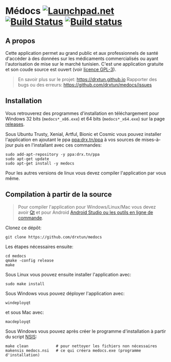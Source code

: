 # Médocs [![Launchpad.net](http://media.launchpad.net/lp-badge-kit/launchpad-badge-w120px.png)](https://launchpad.net/medocs) [![Build Status](https://travis-ci.org/drxtun/medocs.svg?branch=master)](https://travis-ci.org/drxtun/medocs) [![Build status](https://ci.appveyor.com/api/projects/status/9auqcy32ae4uvy5c?svg=true)](https://ci.appveyor.com/project/drxtun61291/medocs)
## A propos
Cette application permet au grand public et aux professionnels de santé d'accéder à des données sur les médicaments commercialisés ou ayant l'autorisation de mise sur le marché tunisien. C'est une application gratuite et son coude source est ouvert (voir [licence GPL-3](LICENSE)).
> En savoir plus sur le projet: https://drxtun.github.io
> Rapporter des bugs ou des erreurs: https://github.com/drxtun/medocs/issues

## Installation
Vous retrouverez des programmes d'installation en téléchargement pour Windows 32 bits (`medocs*_x86.exe`) et 64 bits (`medocs*_x64.exe`) sur la page [releases](https://github.com/drxtun/medocs/releases).

Sous Ubuntu Trusty, Xenial, Artful, Bionic et Cosmic vous pouvez installer l'application en ajoutant le ppa [ppa:drx.tn/ppa](https://launchpad.net/~drx.tn/+archive/ubuntu/ppa) à vos sources de mises-à-jour puis en l'installant avec ces commandes:

    sudo add-apt-repository -y ppa:drx.tn/ppa
    sudo apt-get update
    sudo apt-get install -y medocs

Pour les autres versions de linux vous devez compiler l'application par vous même.

## Compilation à partir de la source
> Pour compiler l'application pour Windows/Linux/Mac vous devez avoir [Qt](https://www.qt.io/download-qt-installer) et pour Android [Android Studio ou les outils en ligne de commande](https://developer.android.com/studio/#downloads).

Clonez ce dépôt:

    git clone https://github.com/drxtun/medocs

Les étapes nécessaires ensuite:

    cd medocs
    qmake -config release
    make

Sous Linux vous pouvez ensuite installer l'application avec:

    sudo make install

Sous Windows vous pouvez déployer l'application avec:

    windeployqt

et sous Mac avec:

    macdeployqt

Sous Windows vous pouvez après créer le programme d'installation à partir du script [NSIS](http://nsis.sourceforge.net):

    make clean            # pour nettoyer les fichiers non nécessaires
    makensis medocs.nsi   # ce qui créera medocs.exe (programme d'installation)
